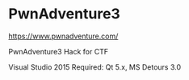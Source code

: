# PwnAdventure3
https://www.pwnadventure.com/

PwnAdventure3 Hack for CTF

 Visual Studio 2015
 Required:
    Qt 5.x,
    MS Detours 3.0
